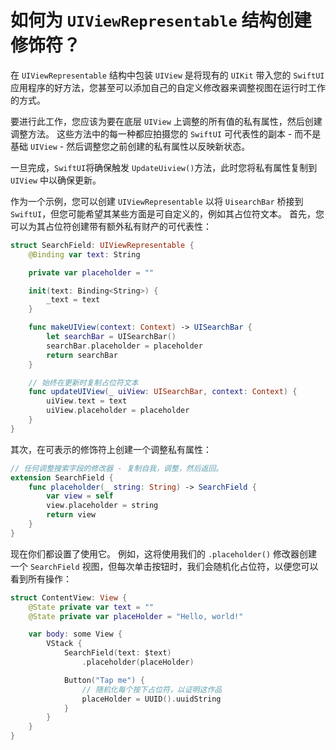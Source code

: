 如何为 `UIViewRepresentable` 结构创建修饰符？
===

在 `UIViewRepresentable` 结构中包装 `UIView` 是将现有的 `UIKit` 带入您的 `SwiftUI` 应用程序的好方法，您甚至可以添加自己的自定义修改器来调整视图在运行时工作的方式。

要进行此工作，您应该为要在底层 `UIView` 上调整的所有值的私有属性，然后创建调整方法。 这些方法中的每一种都应拍摄您的 `SwiftUI` 可代表性的副本 - 而不是基础 `UIView` - 然后调整您之前创建的私有属性以反映新状态。

一旦完成，`SwiftUI`将确保触发 `UpdateUiview()`方法，此时您将私有属性复制到 `UIView` 中以确保更新。

作为一个示例，您可以创建 `UIViewRepresentable` 以将 `UisearchBar` 桥接到 `SwiftUI`，但您可能希望其某些方面是可自定义的，例如其占位符文本。 首先，您可以为其占位符创建带有额外私有财产的可代表性：

```swift
struct SearchField: UIViewRepresentable {
    @Binding var text: String

    private var placeholder = ""

    init(text: Binding<String>) {
        _text = text
    }

    func makeUIView(context: Context) -> UISearchBar {
        let searchBar = UISearchBar()
        searchBar.placeholder = placeholder
        return searchBar
    }

    // 始终在更新时复制占位符文本
    func updateUIView(_ uiView: UISearchBar, context: Context) {
        uiView.text = text
        uiView.placeholder = placeholder
    }
}
```

其次，在可表示的修饰符上创建一个调整私有属性：

```swift
// 任何调整搜索字段的修改器 - 复制自我，调整，然后返回。
extension SearchField {
    func placeholder(_ string: String) -> SearchField {
        var view = self
        view.placeholder = string
        return view
    }
}
```

现在你们都设置了使用它。 例如，这将使用我们的 `.placeholder()` 修改器创建一个 `SearchField` 视图，但每次单击按钮时，我们会随机化占位符，以便您可以看到所有操作：

```swift
struct ContentView: View {
    @State private var text = ""
    @State private var placeHolder = "Hello, world!"

    var body: some View {
        VStack {
            SearchField(text: $text)
                .placeholder(placeHolder)

            Button("Tap me") {
                // 随机化每个按下占位符，以证明这作品
                placeHolder = UUID().uuidString
            }
        }
    }
}
```